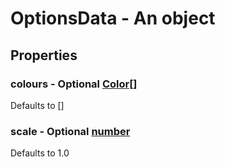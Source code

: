 

# OptionsData - An object



## Properties



### colours - Optional [Color[]](Color[])



Defaults to []



### scale - Optional [number](number)



Defaults to 1.0

